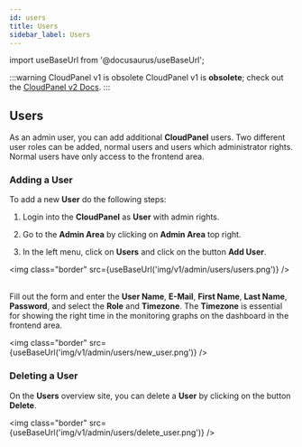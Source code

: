 ```yaml
---
id: users
title: Users
sidebar_label: Users
---
```


import useBaseUrl from '@docusaurus/useBaseUrl';

:::warning CloudPanel v1 is obsolete
CloudPanel v1 is **obsolete**; check out the [CloudPanel v2 Docs](https://www.cloudpanel.io/docs/v2/introduction/).
:::

## Users

As an admin user, you can add additional **CloudPanel** users. 
Two different user roles can be added, normal users and users which administrator rights.
Normal users have only access to the frontend area.

### Adding a User

To add a new **User** do the following steps:

1) Login into the **CloudPanel** as **User** with admin rights.

2) Go to the **Admin Area** by clicking on **Admin Area** top right.

3) In the left menu, click on **Users** and click on the button **Add User**.

<img class="border" src={useBaseUrl('img/v1/admin/users/users.png')} /> <br /> <br />

Fill out the form and enter the **User Name**, **E-Mail**, **First Name**, **Last Name**,
**Password**, and select the **Role** and **Timezone**. The **Timezone** is essential for showing the right time
in the monitoring graphs on the dashboard in the frontend area.

<img class="border" src={useBaseUrl('img/v1/admin/users/new_user.png')} />

### Deleting a User

On the **Users** overview site, you can delete a **User** by clicking on the button **Delete**.

<img class="border" src={useBaseUrl('img/v1/admin/users/delete_user.png')} />

